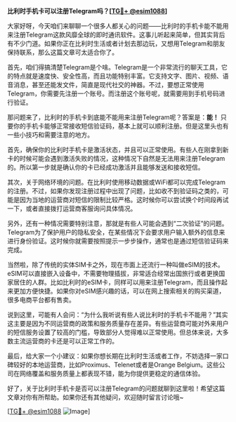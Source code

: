 **比利时手机卡可以注册Telegram吗？[[TG💪+ @esim1088](https://t.me/s/esim1088)]**

大家好呀，今天咱们来聊聊一个很多人都关心的问题——比利时的手机卡能不能用来注册Telegram这款风靡全球的即时通讯软件。这事儿听起来简单，但其实背后有不少门道。如果你正在比利时生活或者计划去那边玩，又想用Telegram和朋友保持联系，那么这篇文章可太适合你了。

首先，咱们得搞清楚Telegram是个啥。Telegram是一个非常流行的聊天工具，它的特点就是速度快、安全性高，而且功能特别丰富。它支持文字、图片、视频、语音消息，甚至还能发文件，简直是现代社交的神器。不过，要想正常使用Telegram，你需要先注册一个账号。而注册这个账号呢，就需要用到手机号码进行验证。

那问题来了，比利时的手机卡到底能不能用来注册Telegram呢？答案是：**能！** 只要你的手机卡能够正常接收短信验证码，基本上就可以顺利注册。但是这里头也有一些小技巧和需要注意的地方。

首先，确保你的比利时手机卡是激活状态，并且可以正常使用。有些人在刚拿到新卡的时候可能会遇到激活失败的情况，这种情况下自然是无法用来注册Telegram的。所以第一步就是确认你的卡已经成功激活并且能够发送和接收短信。

其次，关于网络环境的问题。在比利时使用移动数据或WiFi都可以完成Telegram的注册。不过，如果你发现注册过程中出现了问题，比如收不到验证码之类的，可能是因为当地的运营商对短信的限制比较严格。这时候你可以尝试换个时间段再试一下，或者直接拨打运营商客服询问具体情况。

另外，还有一种情况需要特别注意，那就是有些人可能会遇到“二次验证”的问题。Telegram为了保护用户的隐私安全，在某些情况下会要求用户输入额外的信息来进行身份验证。这时候你就需要按照提示一步步操作，通常也是通过短信验证码来完成。

当然啦，除了传统的实体SIM卡之外，现在市面上还流行一种叫做eSIM的技术。eSIM可以直接嵌入设备中，不需要物理插拔，非常适合经常出国旅行或者更换国家居住的人群。比如比利时的eSIM卡，同样可以用来注册Telegram，而且操作起来更加方便快捷。如果你对eSIM感兴趣的话，可以在网上搜索相关的购买渠道，很多电商平台都有售卖。

说到这里，可能有人会问：“为什么我听说有些人说比利时的手机卡不能用？”其实这主要是因为不同运营商的政策和服务质量存在差异。有些运营商可能对外来用户的短信服务设置了较高的门槛，导致部分人觉得难以正常使用。但总体来说，大多数主流运营商的卡还是可以正常工作的。

最后，给大家一个小建议：如果你想长期在比利时生活或者工作，不妨选择一家口碑较好的本地运营商，比如Proximus、Telenet或者是Orange Belgium。这些公司在网络覆盖和服务质量上都表现不错，能为你提供更稳定的通信体验。

好了，关于比利时手机卡是否可以注册Telegram的问题就聊到这里啦！希望这篇文章对你有所帮助。如果你还有其他疑问，欢迎随时留言讨论哦~ 

[[TG💪+ @esim1088](https://t.me/s/esim1088) ![Image](https://i.postimg.cc/4NQfJmqS/Snipaste-2025-05-13-00-14-12.png)]